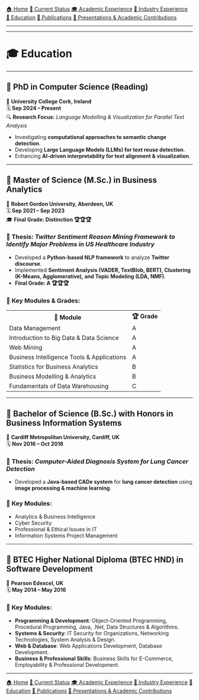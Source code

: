 [🏠 Home](index.md) [📌 Current Status](current_status.md) [🎓 Academic Experience](academic_experience.md) [💼 Industry Experience](industry_experience.md)  
[📘 Education](education.md) [📄 Publications](publications.md) [📢 Presentations & Academic Contributions](Presentations_Contributions.md)

---

---



# 🎓 Education

---

## 📌 **PhD in Computer Science (Reading)**  
📍 **University College Cork, Ireland**  
🗓 **Sep 2024 – Present**  
🔍 **Research Focus:** *Language Modelling & Visualization for Parallel Text Analysis*  
- Investigating **computational approaches to semantic change detection**.  
- Developing **Large Language Models (LLMs) for text reuse detection**.  
- Enhancing **AI-driven interpretability for text alignment & visualization**.  

---

## 📌 **Master of Science (M.Sc.) in Business Analytics**  
📍 **Robert Gordon University, Aberdeen, UK**  
🗓 **Sep 2021 – Sep 2023**  
🎓 **Final Grade: Distinction 🏆🏆🏆**  

### 📌 **Thesis:** *Twitter Sentiment Reason Mining Framework to Identify Major Problems in US Healthcare Industry*  
- Developed a **Python-based NLP framework** to analyze **Twitter discourse**.  
- Implemented **Sentiment Analysis (VADER, TextBlob, BERT), Clustering (K-Means, Agglomerative), and Topic Modeling (LDA, NMF)**.  
- **Final Grade: A 🏆🏆🏆**  

### 📌 **Key Modules & Grades**:
<table>
  <tr>
    <th>📖 Module</th>
    <th>🏆 Grade</th>
  </tr>
  <tr>
    <td>Data Management</td>
    <td>A</td>
  </tr>
  <tr>
    <td>Introduction to Big Data & Data Science</td>
    <td>A</td>
  </tr>
  <tr>
    <td>Web Mining</td>
    <td>A</td>
  </tr>
  <tr>
    <td>Business Intelligence Tools & Applications</td>
    <td>A</td>
  </tr>
  <tr>
    <td>Statistics for Business Analytics</td>
    <td>B</td>
  </tr>
  <tr>
    <td>Business Modelling & Analytics</td>
    <td>B</td>
  </tr>
  <tr>
    <td>Fundamentals of Data Warehousing</td>
    <td>C</td>
  </tr>
</table>

---

## 📌 **Bachelor of Science (B.Sc.) with Honors in Business Information Systems**  
📍 **Cardiff Metropolitan University, Cardiff, UK**  
🗓 **Nov 2016 – Oct 2018**  

### 📌 **Thesis:** *Computer-Aided Diagnosis System for Lung Cancer Detection*  
- Developed a **Java-based CADe system** for **lung cancer detection** using **image processing & machine learning**.  

### 📌 **Key Modules**:
- Analytics & Business Intelligence  
- Cyber Security  
- Professional & Ethical Issues in IT  
- Information Systems Project Management  

---

## 📌 **BTEC Higher National Diploma (BTEC HND) in Software Development**  
📍 **Pearson Edexcel, UK**  
🗓 **May 2014 – May 2016**  

### 📌 **Key Modules**:
- **Programming & Development**: Object-Oriented Programming, Procedural Programming, Java, .Net, Data Structures & Algorithms.  
- **Systems & Security**: IT Security for Organizations, Networking Technologies, System Analysis & Design.  
- **Web & Database**: Web Applications Development, Database Development.  
- **Business & Professional Skills**: Business Skills for E-Commerce, Employability & Professional Development.  

---
[🏠 Home](index.md) [📌 Current Status](current_status.md)
[🎓 Academic Experience](academic_experience.md) [💼 Industry Experience](industry_experience.md) 
[📘 Education](education.md) [📄 Publications](publications.md) 
[📢 Presentations & Academic Contributions](Presentations_Contributions.md)
